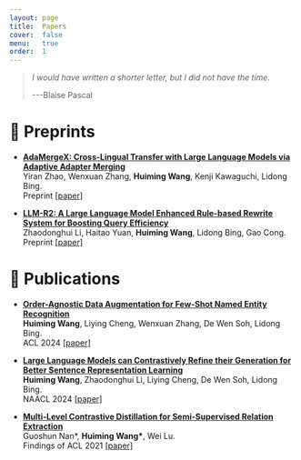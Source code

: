 ```yaml
---
layout: page
title:  Papers
cover:  false
menu:   true
order:  1
---
```


> _I would have written a shorter letter, but I did not have the time._
>
> ---Blaise Pascal

📝 Preprints
======
- **<ins>AdaMergeX: Cross-Lingual Transfer with Large Language Models via Adaptive Adapter Merging</ins>**\
Yiran Zhao, Wenxuan Zhang, **Huiming Wang**, Kenji Kawaguchi, Lidong Bing.\
Preprint [\[paper\]](https://arxiv.org/pdf/2402.18913.pdf)

- **<ins>LLM-R2: A Large Language Model Enhanced Rule-based Rewrite System for Boosting Query Efficiency</ins>**\
Zhaodonghui Li, Haitao Yuan, **Huiming Wang**, Lidong Bing, Gao Cong.\
Preprint [\[paper\]](assets/img/SIGMOD2024.pdf)


📝 Publications
======
- **<ins>Order-Agnostic Data Augmentation for Few-Shot Named Entity Recognition</ins>**\
**Huiming Wang**, Liying Cheng, Wenxuan Zhang, De Wen Soh, Lidong Bing.\
ACL 2024 [\[paper\]](assets/img/Order_Agnostic_Data_Augmentation_for_Few_Shot_Named_Entity_Recognition.pdf)

- **<ins>Large Language Models can Contrastively Refine their Generation for Better Sentence Representation Learning</ins>**\
**Huiming Wang**, Zhaodonghui Li, Liying Cheng, De Wen Soh, Lidong Bing.\
NAACL 2024 [\[paper\]](https://arxiv.org/abs/2310.10962)

- **<ins>Multi-Level Contrastive Distillation for Semi-Supervised Relation Extraction</ins>**\
Guoshun Nan\*, **Huiming Wang\***, Wei Lu.\
Findings of ACL 2021 [\[paper\]](assets/img/ACL2021_SemiRE.pdf)

